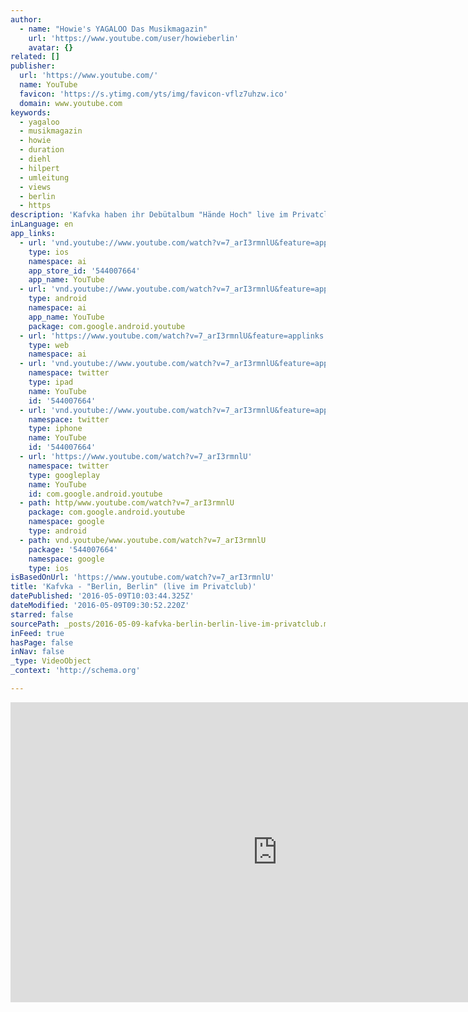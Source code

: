 ```yaml
---
author:
  - name: "Howie's YAGALOO Das Musikmagazin"
    url: 'https://www.youtube.com/user/howieberlin'
    avatar: {}
related: []
publisher:
  url: 'https://www.youtube.com/'
  name: YouTube
  favicon: 'https://s.ytimg.com/yts/img/favicon-vflz7uhzw.ico'
  domain: www.youtube.com
keywords:
  - yagaloo
  - musikmagazin
  - howie
  - duration
  - diehl
  - hilpert
  - umleitung
  - views
  - berlin
  - https
description: 'Kafvka haben ihr Debütalbum "Hände Hoch" live im Privatclub präsentiert. Hier ist die neue Berlin Hymne "Berlin, Berlin" - exclusiv bei Yagaloo.TV. ***** ► Jetzt Abonnieren: http://bit.ly/1E8SxTX ► Finde uns auf Facebook: https://www.facebook.com/yagaloo.TV ► Folge uns auf Twitter: https://twitter.com/yagalooTV ► Website: http://www.yagaloo.com/ *****'
inLanguage: en
app_links:
  - url: 'vnd.youtube://www.youtube.com/watch?v=7_arI3rmnlU&feature=applinks'
    type: ios
    namespace: ai
    app_store_id: '544007664'
    app_name: YouTube
  - url: 'vnd.youtube://www.youtube.com/watch?v=7_arI3rmnlU&feature=applinks'
    type: android
    namespace: ai
    app_name: YouTube
    package: com.google.android.youtube
  - url: 'https://www.youtube.com/watch?v=7_arI3rmnlU&feature=applinks'
    type: web
    namespace: ai
  - url: 'vnd.youtube://www.youtube.com/watch?v=7_arI3rmnlU&feature=applinks'
    namespace: twitter
    type: ipad
    name: YouTube
    id: '544007664'
  - url: 'vnd.youtube://www.youtube.com/watch?v=7_arI3rmnlU&feature=applinks'
    namespace: twitter
    type: iphone
    name: YouTube
    id: '544007664'
  - url: 'https://www.youtube.com/watch?v=7_arI3rmnlU'
    namespace: twitter
    type: googleplay
    name: YouTube
    id: com.google.android.youtube
  - path: http/www.youtube.com/watch?v=7_arI3rmnlU
    package: com.google.android.youtube
    namespace: google
    type: android
  - path: vnd.youtube/www.youtube.com/watch?v=7_arI3rmnlU
    package: '544007664'
    namespace: google
    type: ios
isBasedOnUrl: 'https://www.youtube.com/watch?v=7_arI3rmnlU'
title: 'Kafvka - "Berlin, Berlin" (live im Privatclub)'
datePublished: '2016-05-09T10:03:44.325Z'
dateModified: '2016-05-09T09:30:52.220Z'
starred: false
sourcePath: _posts/2016-05-09-kafvka-berlin-berlin-live-im-privatclub.md
inFeed: true
hasPage: false
inNav: false
_type: VideoObject
_context: 'http://schema.org'

---
```

<iframe src="https://cdn.embedly.com/widgets/media.html?src=https%3A%2F%2Fwww.youtube.com%2Fembed%2F7_arI3rmnlU%3Ffeature%3Doembed&amp;url=https%3A%2F%2Fwww.youtube.com%2Fwatch%3Fv%3D7_arI3rmnlU&amp;image=https%3A%2F%2Fi.ytimg.com%2Fvi%2F7_arI3rmnlU%2Fhqdefault.jpg&amp;key=b7d04c9b404c499eba89ee7072e1c4f7&amp;type=text%2Fhtml&amp;schema=youtube" width="854" height="480" scrolling="no" frameborder="0" allowfullscreen="" style=""></iframe>